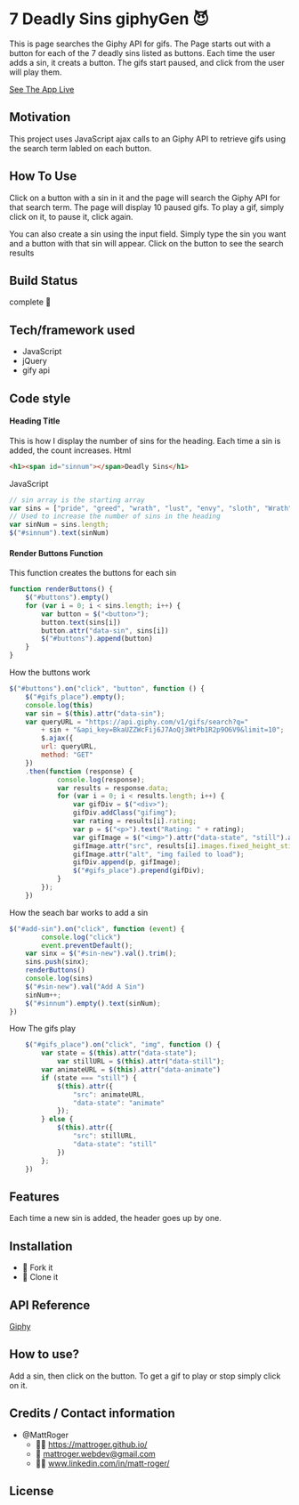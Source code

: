 # 7 Deadly Sins giphyGen :smiling_imp:
This is page searches the Giphy API for gifs. The Page starts out with a button for each of the 7 deadly sins listed as buttons. Each time the user adds a sin, it creats a button. The gifs start paused, and click from the user will play them.

[See The App Live](https://mattroger.github.io/giphyGen/)

## Motivation
This project uses JavaScript ajax calls to an Giphy API to retrieve gifs using the search term labled on each button.


## How To Use
Click on a button with a sin in it and the page will search the Giphy API for that search term. The page will display 10 paused gifs. To play a gif, simply click on it, to pause it, click again.

You can also create a sin using the input field. Simply type the sin you want and a button with that sin will appear. Click on the button to see the search results

## Build Status
complete :checkered_flag:

## Tech/framework used
* JavaScript 
* jQuery 
* gify api

## Code style

#### Heading Title
This is how I display the number of sins for the heading. Each time a sin is added, the count increases.
Html
```html
<h1><span id="sinnum"></span>Deadly Sins</h1>
```
JavaScript
 ```javascript
 // sin array is the starting array
var sins = ["pride", "greed", "wrath", "lust", "envy", "sloth", "Wrath"]
// Used to increase the number of sins in the heading
var sinNum = sins.length;
$("#sinnum").text(sinNum)
 ```
#### Render Buttons Function
This function creates the buttons for each sin
```JavaScript
function renderButtons() {
    $("#buttons").empty()
    for (var i = 0; i < sins.length; i++) {
        var button = $("<button>");
        button.text(sins[i])
        button.attr("data-sin", sins[i])
        $("#buttons").append(button)
    }
}
```
How the buttons work
```javascript
$("#buttons").on("click", "button", function () {
    $("#gifs_place").empty();
    console.log(this)
    var sin = $(this).attr("data-sin");
    var queryURL = "https://api.giphy.com/v1/gifs/search?q="
        + sin + "&api_key=BkaUZZWcFij6J7AoQj3WtPb1R2p9O6V9&limit=10";
        $.ajax({
        url: queryURL,
        method: "GET"
    })
    .then(function (response) {
            console.log(response);
            var results = response.data;
            for (var i = 0; i < results.length; i++) {
                var gifDiv = $("<div>");
                gifDiv.addClass("gifimg");
                var rating = results[i].rating;
                var p = $("<p>").text("Rating: " + rating);
                var gifImage = $("<img>").attr("data-state", "still").attr("data-animate", results[i].images.fixed_height.url).attr("data-still", results[i].images.fixed_height_still.url)
                gifImage.attr("src", results[i].images.fixed_height_still.url);               
                gifImage.attr("alt", "img failed to load");
                gifDiv.append(p, gifImage);
                $("#gifs_place").prepend(gifDiv);                
            }            
        });
    })
```
How the seach bar works to add a sin
```javascript
$("#add-sin").on("click", function (event) {
        console.log("click")
        event.preventDefault();
    var sinx = $("#sin-new").val().trim();
    sins.push(sinx);
    renderButtons()
    console.log(sins)
    $("#sin-new").val("Add A Sin")
    sinNum++;   
    $("#sinnum").empty().text(sinNum);      
})
```
How The gifs play
```javascript
    $("#gifs_place").on("click", "img", function () {
        var state = $(this).attr("data-state");
            var stillURL = $(this).attr("data-still");    
        var animateURL = $(this).attr("data-animate")    
        if (state === "still") {
            $(this).attr({
                "src": animateURL,
                "data-state": "animate"
            });    
        } else {
            $(this).attr({
                "src": stillURL,
                "data-state": "still"
            })    
        };    
    })
```

## Features
Each time a new sin is added, the header goes up by one.

## Installation
* :trident: Fork it
* :sheep: Clone it


## API Reference
[Giphy](https://developers.giphy.com/)

## How to use?
Add a sin, then click on the button. To get a gif to play or stop simply click on it.

## Credits / Contact information
* @MattRoger 
  * :man_office_worker: https://mattroger.github.io/
  * :e-mail: mattroger.webdev@gmail.com
  * :man_office_worker: www.linkedin.com/in/matt-roger/


## License
